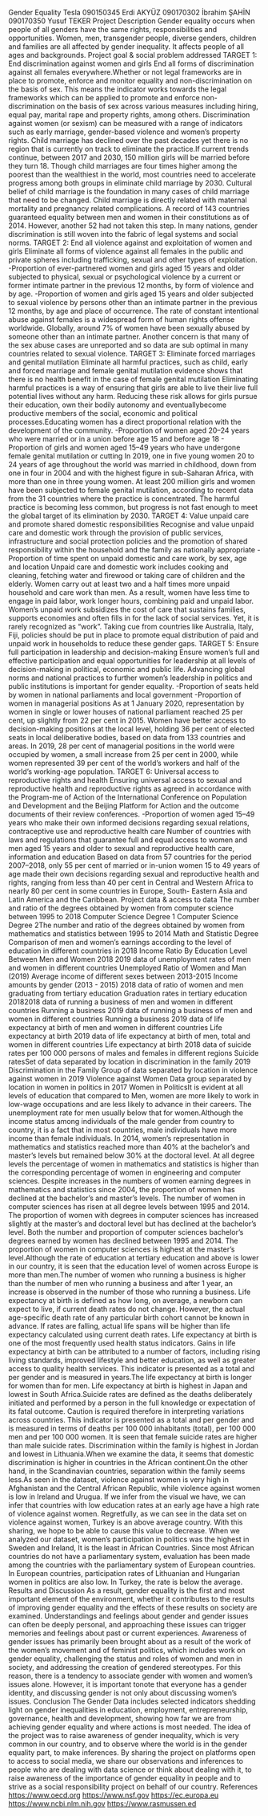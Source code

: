 Gender Equality
Tesla
090150345 Erdi AKYÜZ
090170302 İbrahim ŞAHİN
090170350 Yusuf TEKER
Project Description
Gender equality occurs when people of all genders have the same rights, responsibilities and opportunities. Women, men, transgender
people, diverse genders, children and families are all affected by gender inequality. It affects people of all ages and backgrounds.
Project goal & social problem addressed
TARGET 1: End discrimination against women and girls
End all forms of discrimination against all females everywhere.Whether or not legal frameworks are in place to promote, enforce and
monitor equality and non-discrimination on the basis of sex. This means the indicator works towards the legal frameworks which can be
applied to promote and enforce non-discrimination on the basis of sex across various measures including hiring, equal pay, marital rape and
property rights, among others. Discrimination against women (or sexism) can be measured with a range of indicators such as early
marriage, gender-based violence and women’s property rights. Child marriage has declined over the past decades yet there is no region
that is currently on track to eliminate the practice.If current trends continue, between 2017 and 2030, 150 million girls will be married before
they turn 18. Though child marriages are four times higher among the poorest than the wealthiest in the world, most countries need to
accelerate progress among both groups in eliminate child marriage by 2030. Cultural belief of child marriage is the foundation in many
cases of child marriage that need to be changed. Child marriage is directly related with maternal mortality and pregnancy related
complications. A record of 143 countries guaranteed equality between men and women in their constitutions as of 2014. However, another
52 had not taken this step. In many nations, gender discrimination is still woven into the fabric of legal systems and social norms.
TARGET 2: End all violence against and exploitation of women and girls
Eliminate all forms of violence against all females in the public and private spheres including trafficking, sexual and other types of
exploitation. -Proportion of ever-partnered women and girls aged 15 years and older subjected to physical, sexual or psychological violence
by a current or former intimate partner in the previous 12 months, by form of violence and by age. -Proportion of women and girls aged 15
years and older subjected to sexual violence by persons other than an intimate partner in the previous 12 months, by age and place of
occurrence. The rate of constant intentional abuse against females is a widespread form of human rights offense worldwide. Globally,
around 7% of women have been sexually abused by someone other than an intimate partner. Another concern is that many of the sex
abuse cases are unreported and so data are sub optimal in many countries related to sexual violence.
TARGET 3: Eliminate forced marriages and genital mutilation
Eliminate all harmful practices, such as child, early and forced marriage and female genital mutilation evidence shows that there is no
health benefit in the case of female genital mutilation Eliminating harmful practices is a way of ensuring that girls are able to live their live
full potential lives without any harm. Reducing these risk allows for girls pursue their education, own their bodily autonomy and eventuallybecome productive members of the social, economic and political processes.Educating women has a direct proportional relation with the
development of the community. -Proportion of women aged 20–24 years who were married or in a union before age 15 and before age 18 -
Proportion of girls and women aged 15–49 years who have undergone female genital mutilation or cutting In 2019, one in five young
women 20 to 24 years of age throughout the world was married in childhood, down from one in four in 2004 and with the highest figure in
sub-Saharan Africa, with more than one in three young women. At least 200 million girls and women have been subjected to female genital
mutilation, according to recent data from the 31 countries where the practice is concentrated. The harmful practice is becoming less
common, but progress is not fast enough to meet the global target of its elimination by 2030.
TARGET 4: Value unpaid care and promote shared domestic responsibilities
Recognise and value unpaid care and domestic work through the provision of public services, infrastructure and social protection policies
and the promotion of shared responsibility within the household and the family as nationally appropriate -Proportion of time spent on unpaid
domestic and care work, by sex, age and location Unpaid care and domestic work includes cooking and cleaning, fetching water and
firewood or taking care of children and the elderly. Women carry out at least two and a half times more unpaid household and care work
than men. As a result, women have less time to engage in paid labor, work longer hours, combining paid and unpaid labor. Women’s unpaid
work subsidizes the cost of care that sustains families, supports economies and often fills in for the lack of social services. Yet, it is rarely
recognized as “work”. Taking cue from countries like Australia, Italy, Fiji, policies should be put in place to promote equal distribution of paid
and unpaid work in households to reduce these gender gaps.
TARGET 5: Ensure full participation in leadership and decision-making
Ensure women’s full and effective participation and equal opportunities for leadership at all levels of decision-making in political, economic
and public life. Advancing global norms and national practices to further women’s leadership in politics and public institutions is important for
gender equality. -Proportion of seats held by women in national parliaments and local government -Proportion of women in managerial
positions As at 1 January 2020, representation by women in single or lower houses of national parliament reached 25 per cent, up slightly
from 22 per cent in 2015. Women have better access to decision-making positions at the local level, holding 36 per cent of elected seats in
local deliberative bodies, based on data from 133 countries and areas. In 2019, 28 per cent of managerial positions in the world were
occupied by women, a small increase from 25 per cent in 2000, while women represented 39 per cent of the world’s workers and half of the
world’s working-age population.
TARGET 6: Universal access to reproductive rights and health
Ensuring universal access to sexual and reproductive health and reproductive rights as agreed in accordance with the Program-me of
Action of the International Conference on Population and Development and the Beijing Platform for Action and the outcome documents of
their review conferences. -Proportion of women aged 15–49 years who make their own informed decisions regarding sexual relations,
contraceptive use and reproductive health care Number of countries with laws and regulations that guarantee full and equal access to
women and men aged 15 years and older to sexual and reproductive health care, information and education Based on data from 57
countries for the period 2007–2018, only 55 per cent of married or in-union women 15 to 49 years of age made their own decisions
regarding sexual and reproductive health and rights, ranging from less than 40 per cent in Central and Western Africa to nearly 80 per cent
in some countries in Europe, South- Eastern Asia and Latin America and the Caribbean.
Project data & access to data
The number and ratio of the degrees obtained by women from computer science between 1995 to 2018
Computer Science Degree 1
Computer Science Degree 2The number and ratio of the degrees obtained by women from mathematics and statistics between 1995 to 2014
Math and Statistic Degree
Comparison of men and women’s earnings according to the level of education in different countries in 2018
Income Ratio By Education Level Between Men and Women 2018
2019 data of unemployment rates of men and women in different countries
Unemployed Ratio of Women and Man (2019)
Average income of different sexes between 2013-2015
Income amounts by gender (2013 - 2015)
2018 data of ratio of women and men graduating from tertiary education
Graduation rates in tertiary education 20182018 data of running a business of men and women in different countries
Running a business
2019 data of running a business of men and women in different countries
Running a business
2019 data of life expectancy at birth of men and women in different countries
Life expectancy at birth
2019 data of life expectancy at birth of men, total and women in different countries
Life expectancy at birth
2018 data of suicide rates per 100 000 persons of males and females in different regions
Suicide ratesSet of data separated by location in discrimination in the family 2019
Discrimination in the Family
Group of data separated by location in violence against women in 2019
Violence against Women
Data group separated by location in women in politics in 2017
Women in PoliticsIt is evident at all levels of education that compared to Men, women are more likely to work in low-wage occupations and are less likely to
advance in their careers.
The unemployment rate for men usually below that for women.Although the income status among individuals of the male gender from country to country, it is a fact that in most countries, male individuals
have more income than female individuals.
In 2014, women’s representation in mathematics and statistics reached more than 40% at the bachelor’s and master’s levels but remained
below 30% at the doctoral level. At all degree levels the percentage of women in mathematics and statistics is higher than the
corresponding percentage of women in engineering and computer sciences. Despite increases in the numbers of women earning degrees
in mathematics and statistics since 2004, the proportion of women has declined at the bachelor’s and master’s levels.
The number of women in computer sciences has risen at all degree levels between 1995 and 2014. The proportion of women with degrees
in computer sciences has increased slightly at the master’s and doctoral level but has declined at the bachelor’s level. Both the number and
proportion of computer sciences bachelor’s degrees earned by women has declined between 1995 and 2014. The proportion of women in
computer sciences is highest at the master’s level.Although the rate of education at tertiary education and above is lower in our country, it is seen that the education level of women across
Europe is more than men.The number of women who
running a business is higher than the number of men who running a business and after 1 year, an increase is observed in the number of
those who running a business.
Life expectancy at birth is defined as how long, on average, a newborn can expect to live, if current death rates do not change. However,
the actual age-specific death rate of any particular birth cohort cannot be known in advance. If rates are falling, actual life spans will be
higher than life expectancy calculated using current death rates. Life expectancy at birth is one of the most frequently used health status
indicators. Gains in life expectancy at birth can be attributed to a number of factors, including rising living standards, improved lifestyle and
better education, as well as greater access to quality health services. This indicator is presented as a total and per gender and is measured
in years.The life expectancy at birth is longer for women than for men. Life expectancy at birth is highest in Japan and lowest in South
Africa.Suicide rates are defined as
the deaths deliberately initiated and performed by a person in the full knowledge or expectation of its fatal outcome. Caution is required
therefore in interpreting variations across countries. This indicator is presented as a total and per gender and is measured in terms of
deaths per 100 000 inhabitants (total), per 100 000 men and per 100 000 women. It is seen that female suicide rates are higher than male
suicide rates.
Discrimination within the
family is highest in Jordan and lowest in Lithuania.When we examine the data, it seems that domestic discrimination is higher in countries in
the African continent.On the other hand, in the Scandinavian countries, separation within the family seems less.As seen in the dataset,
violence against women is very high in Afghanistan and the Central African Republic, while violence against women is low in Ireland and
Urugua. If we infer from the visual we have, we can infer that countries with low education rates at an early age have a high rate of violence
against women. Regretfully, as we can see in the data set on violence against women, Turkey is an above average country. With this
sharing, we hope to be able to cause this value to decrease.
When we analyzed our
dataset, women’s participation in politics was the highest in Sweden and Ireland, It is the least in African Countries. Since most African
countries do not have a parliamentary system, evaluation has been made among the countries with the parliamentary system of European
countries. In European countries, participation rates of Lithuanian and Hungarian women in politics are also low. In Turkey, the rate is below
the average.
Results and Discussion
As a result, gender equality is the first and most important element of the environment, whether it contributes to the results of improving
gender equality and the effects of these results on society are examined. Understandings and feelings about gender and gender issues can
often be deeply personal, and approaching these issues can trigger memories and feelings about past or current experiences. Awareness of
gender issues has primarily been brought about as a result of the work of the women’s movement and of feminist politics, which includes
work on gender equality, challenging the status and roles of women and men in society, and addressing the creation of gendered
stereotypes. For this reason, there is a tendency to associate gender with women and women’s issues alone. However, it is important tonote that everyone has a gender identity, and discussing gender is not only about discussing women’s issues.
Conclusion
The Gender Data includes selected indicators shedding light on gender inequalities in education, employment, entrepreneurship,
governance, health and development, showing how far we are from achieving gender equality and where actions is most needed. The idea
of the project was to raise awareness of gender inequality, which is very common in our country, and to observe where the world is in the
gender equality part, to make inferences. By sharing the project on platforms open to access to social media, we share our observations
and inferences to people who are dealing with data science or think about dealing with it, to raise awareness of the importance of gender
equality in people and to strive as a social responsibility project on behalf of our country.
References
https://www.oecd.org
https://www.nsf.gov
https://ec.europa.eu
https://www.ncbi.nlm.nih.gov
https://www.rasmussen.ed
